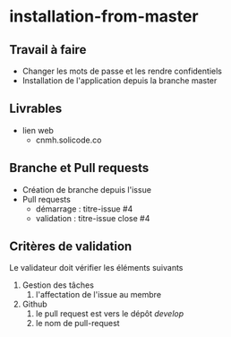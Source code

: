 # installation-from-master

## Travail à faire

- Changer les mots de passe et les rendre confidentiels
- Installation de l'application depuis la branche master

##  Livrables

- lien web
  - cnmh.solicode.co

## Branche et Pull requests

- Création de branche depuis l'issue
- Pull requests
  - démarrage : titre-issue  #4
  - validation  : titre-issue close #4

##  Critères de validation

Le validateur doit vérifier les éléments suivants 

1. Gestion des tâches 
   1. l'affectation de l'issue au membre
2. Github
   1. le pull request est vers le dépôt *develop*
   2. le nom de pull-request

